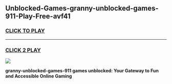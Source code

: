 
## Unblocked-Games-granny-unblocked-games-911-Play-Free-avf41
<h3>
<a href="https://premium76.site?title=granny-unblocked-games-911&ref=15A">CLICK TO PLAY</a></h3>
<hr>

<h3>
<a href="https://premium76.site?title=granny-unblocked-games-911&ref=15A">CLICK 2 PLAY</a>
  
</h3>

<a href="https://premium76.site?title=granny-unblocked-games-911&ref=15A"><img src="https://clearcache.store/games.png"></a>


**granny-unblocked-games-911 games unblocked: Your Gateway to Fun and Accessible Online Gaming**
